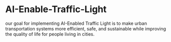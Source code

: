 # AI-Enable-Traffic-Light
our goal for implementing AI-Enabled Traffic Light is to make urban  transportation systems more efficient, safe, and sustainable while improving the  quality of life for people living in cities.
